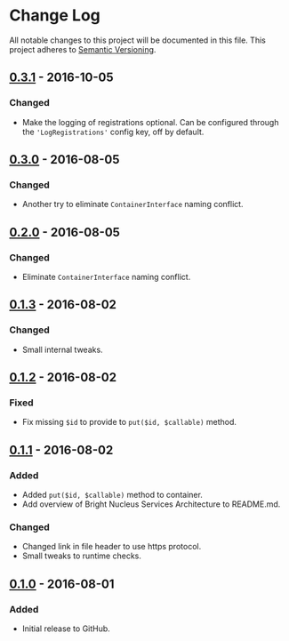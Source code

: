 # Change Log
All notable changes to this project will be documented in this file.
This project adheres to [Semantic Versioning](http://semver.org/).

## [0.3.1] - 2016-10-05
### Changed
- Make the logging of registrations optional. Can be configured through the `'LogRegistrations'` config key, off by default.

## [0.3.0] - 2016-08-05
### Changed
- Another try to eliminate `ContainerInterface` naming conflict.

## [0.2.0] - 2016-08-05
### Changed
- Eliminate `ContainerInterface` naming conflict.

## [0.1.3] - 2016-08-02
### Changed
- Small internal tweaks.

## [0.1.2] - 2016-08-02
### Fixed
- Fix missing `$id` to provide to `put($id, $callable)` method.

## [0.1.1] - 2016-08-02
### Added
- Added `put($id, $callable)` method to container.
- Add overview of Bright Nucleus Services Architecture to README.md.

### Changed
- Changed link in file header to use https protocol.
- Small tweaks to runtime checks.

## [0.1.0] - 2016-08-01
### Added
- Initial release to GitHub.

[0.3.1]: https://github.com/brightnucleus/service-locator/compare/v0.3.0...v0.3.1
[0.3.0]: https://github.com/brightnucleus/service-locator/compare/v0.2.0...v0.3.0
[0.2.0]: https://github.com/brightnucleus/service-locator/compare/v0.1.3...v0.2.0
[0.1.3]: https://github.com/brightnucleus/service-locator/compare/v0.1.2...v0.1.3
[0.1.2]: https://github.com/brightnucleus/service-locator/compare/v0.1.1...v0.1.2
[0.1.1]: https://github.com/brightnucleus/service-locator/compare/v0.1.0...v0.1.1
[0.1.0]: https://github.com/brightnucleus/service-locator/compare/v0.0.0...v0.1.0
